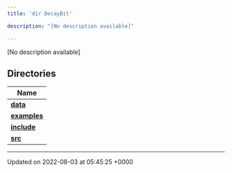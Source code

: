 ```yaml
---
title: 'dir DecayBit'

description: "[No description available]"

---
```







[No description available]

## Directories

| Name           |
| -------------- |
| **[data](/documentation/code/main/files/dir_8fe997977ddeb46c2d5a9c45a7a327f9/#dir-data)**  |
| **[examples](/documentation/code/main/files/dir_f7f1c49d68d0e9e50a92e471faebf0d2/#dir-examples)**  |
| **[include](/documentation/code/main/files/dir_3afb9e2f400de8c7e9b605282e1c5dea/#dir-include)**  |
| **[src](/documentation/code/main/files/dir_6418f39ebee91d99489cd9378d83f0ed/#dir-src)**  |






-------------------------------

Updated on 2022-08-03 at 05:45:25 +0000
